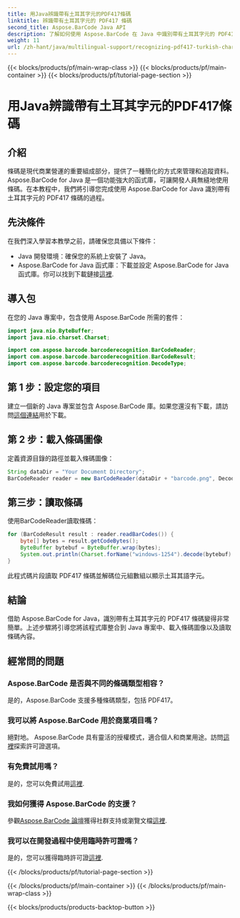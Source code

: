 ```yaml
---
title: 用Java辨識帶有土耳其字元的PDF417條碼
linktitle: 辨識帶有土耳其字元的 PDF417 條碼
second_title: Aspose.BarCode Java API
description: 了解如何使用 Aspose.BarCode 在 Java 中識別帶有土耳其字元的 PDF417 條碼。整合方便，解碼能力強大。
weight: 11
url: /zh-hant/java/multilingual-support/recognizing-pdf417-turkish-characters/
---
```


{{< blocks/products/pf/main-wrap-class >}}
{{< blocks/products/pf/main-container >}}
{{< blocks/products/pf/tutorial-page-section >}}

# 用Java辨識帶有土耳其字元的PDF417條碼


## 介紹

條碼是現代商業營運的重要組成部分，提供了一種簡化的方式來管理和追蹤資料。 Aspose.BarCode for Java 是一個功能強大的函式庫，可讓開發人員無縫地使用條碼。在本教程中，我們將引導您完成使用 Aspose.BarCode for Java 識別帶有土耳其字元的 PDF417 條碼的過程。

## 先決條件

在我們深入學習本教學之前，請確保您具備以下條件：

- Java 開發環境：確保您的系統上安裝了 Java。
-  Aspose.BarCode for Java 函式庫：下載並設定 Aspose.BarCode for Java 函式庫。你可以找到下載鏈接[這裡](https://releases.aspose.com/barcode/java/).

## 導入包

在您的 Java 專案中，包含使用 Aspose.BarCode 所需的套件：

```java
import java.nio.ByteBuffer;
import java.nio.charset.Charset;

import com.aspose.barcode.barcoderecognition.BarCodeReader;
import com.aspose.barcode.barcoderecognition.BarCodeResult;
import com.aspose.barcode.barcoderecognition.DecodeType;
```

## 第 1 步：設定您的項目

建立一個新的 Java 專案並包含 Aspose.BarCode 庫。如果您還沒有下載，請訪問[這個連結](https://releases.aspose.com/barcode/java/)用於下載。

## 第 2 步：載入條碼圖像

定義資源目錄的路徑並載入條碼圖像：

```java
String dataDir = "Your Document Directory";
BarCodeReader reader = new BarCodeReader(dataDir + "barcode.png", DecodeType.PDF_417);
```

## 第三步：讀取條碼

使用BarCodeReader讀取條碼：

```java
for (BarCodeResult result : reader.readBarCodes()) {
    byte[] bytes = result.getCodeBytes();
    ByteBuffer bytebuf = ByteBuffer.wrap(bytes);
    System.out.println(Charset.forName("windows-1254").decode(bytebuf).toString());
}
```

此程式碼片段讀取 PDF417 條碼並解碼位元組數組以顯示土耳其語字元。

## 結論

借助 Aspose.BarCode for Java，識別帶有土耳其字元的 PDF417 條碼變得非常簡單。上述步驟將引導您將該程式庫整合到 Java 專案中、載入條碼圖像以及讀取條碼內容。

## 經常問的問題

### Aspose.BarCode 是否與不同的條碼類型相容？
是的，Aspose.BarCode 支援多種條碼類型，包括 PDF417。

### 我可以將 Aspose.BarCode 用於商業項目嗎？
絕對地。 Aspose.BarCode 具有靈活的授權模式，適合個人和商業用途。訪問[這裡](https://purchase.aspose.com/buy)探索許可證選項。

### 有免費試用嗎？
是的，您可以免費試用[這裡](https://releases.aspose.com/).

### 我如何獲得 Aspose.BarCode 的支援？
參觀[Aspose.BarCode 論壇](https://forum.aspose.com/c/barcode/13)獲得社群支持或瀏覽文檔[這裡](https://reference.aspose.com/barcode/java/).

### 我可以在開發過程中使用臨時許可證嗎？
是的，您可以獲得臨時許可證[這裡](https://purchase.aspose.com/temporary-license/).

{{< /blocks/products/pf/tutorial-page-section >}}

{{< /blocks/products/pf/main-container >}}
{{< /blocks/products/pf/main-wrap-class >}}

{{< blocks/products/products-backtop-button >}}
